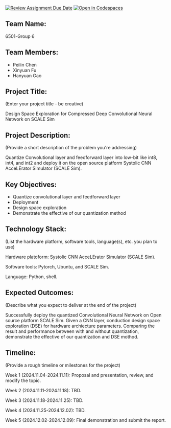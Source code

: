 [![Review Assignment Due Date](https://classroom.github.com/assets/deadline-readme-button-22041afd0340ce965d47ae6ef1cefeee28c7c493a6346c4f15d667ab976d596c.svg)](https://classroom.github.com/a/Buol6fpg)
[![Open in Codespaces](https://classroom.github.com/assets/launch-codespace-2972f46106e565e64193e422d61a12cf1da4916b45550586e14ef0a7c637dd04.svg)](https://classroom.github.com/open-in-codespaces?assignment_repo_id=16882874)

## Team Name: 
6501-Group 6

## Team Members:
- Peilin Chen
- Xinyuan Fu
- Hanyuan Gao

## Project Title:
(Enter your project title - be creative)

Design Space Exploration for Compressed Deep Convolutional Neural Network on SCALE Sim

## Project Description:
(Provide a short description of the problem you're addressing)

Quantize Convolutional layer and feedforward layer into low-bit like int8, int4, and int2 and deploy it on the open source platform Systolic CNN AcceLErator Simulator (SCALE Sim). 

## Key Objectives:
- Quantize convolutional layer and feedforward layer
- Deployment
- Design space exploration
- Demonstrate the effective of our quantization method

## Technology Stack:
(List the hardware platform, software tools, language(s), etc. you plan to use)

Hardware platoform: Systolic CNN AcceLErator Simulator (SCALE Sim).

Software tools: Pytorch, Ubuntu, and SCALE Sim.

Language: Python, shell.

## Expected Outcomes:
(Describe what you expect to deliver at the end of the project)

Successfully deploy the quantized Convolutional Neural Network on Open source platform SCALE Sim. Given a CNN layer, conduction design space exploration (DSE) for hardware archiecture parameters. Comparing the result and performance between with and without quantization, demonstrate the effective of our quantization and DSE mothod.

## Timeline:
(Provide a rough timeline or milestones for the project)

Week 1 (2024.11.04-2024.11.11): Proposal and presentation, review, and modify the topic.

Week 2 (2024.11.11-2024.11.18): TBD.

Week 3 (2024.11.18-2024.11.25): TBD.

Week 4 (2024.11.25-2024.12.02): TBD.

Week 5 (2024.12.02-2024.12.09): Final demonstration and submit the report.

